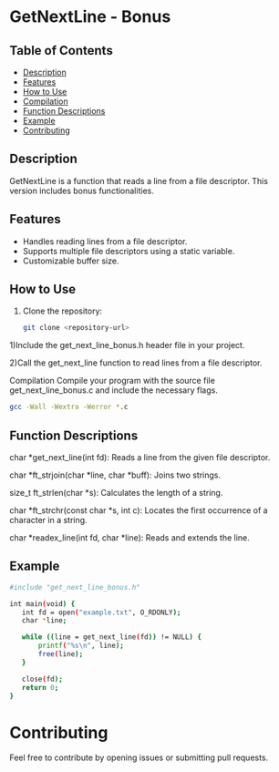 # GetNextLine - Bonus

## Table of Contents
- [Description](#description)
- [Features](#features)
- [How to Use](#how-to-use)
- [Compilation](#compilation)
- [Function Descriptions](#function-descriptions)
- [Example](#example)
- [Contributing](#contributing)

## Description
GetNextLine is a function that reads a line from a file descriptor.
This version includes bonus functionalities.

## Features
- Handles reading lines from a file descriptor.
- Supports multiple file descriptors using a static variable.
- Customizable buffer size.

## How to Use
1. Clone the repository:
   ```bash
   git clone <repository-url>
   ```
1)Include the get_next_line_bonus.h header file in your project.

2)Call the get_next_line function to read lines from a file descriptor.

Compilation
Compile your program with the source file get_next_line_bonus.c and include the necessary flags.
```bash
gcc -Wall -Wextra -Werror *.c
```
## Function Descriptions
char *get_next_line(int fd): Reads a line from the given file descriptor.

char *ft_strjoin(char *line, char *buff): Joins two strings.

size_t ft_strlen(char *s): Calculates the length of a string.

char *ft_strchr(const char *s, int c): Locates the first occurrence of a character in a string.

char *readex_line(int fd, char *line): Reads and extends the line.
## Example
 ```bash
#include "get_next_line_bonus.h"

int main(void) {
    int fd = open("example.txt", O_RDONLY);
    char *line;

    while ((line = get_next_line(fd)) != NULL) {
        printf("%s\n", line);
        free(line);
    }

    close(fd);
    return 0;
}
```
# Contributing
Feel free to contribute by opening issues or submitting pull requests.
